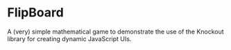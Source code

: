 # FlipBoard
A (very) simple mathematical game to demonstrate the use of the Knockout library for creating dynamic JavaScript UIs.
